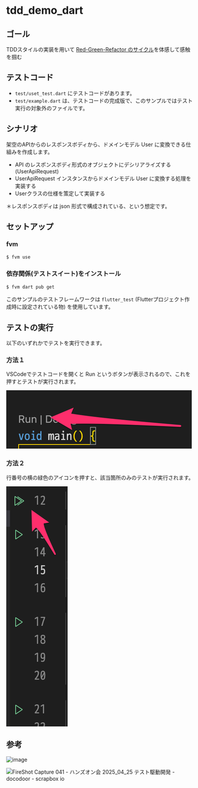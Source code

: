 tdd_demo_dart
===========

## ゴール

TDDスタイルの実装を用いて [Red-Green-Refactor のサイクル](https://scrapbox.io/docodoor/テスト駆動開発#67c7e4b9727aaf0000c2a94f)を体感して感触を掴む

## テストコード

- `test/uset_test.dart` にテストコードがあります。
- `test/example.dart` は、テストコードの完成版で、このサンプルではテスト実行の対象外のファイルです。


## シナリオ

架空のAPIからのレスポンスボディから、ドメインモデル User に変換できる仕組みを作成します。

- API のレスポンスボディ形式のオブジェクトにデシリアライズする(UserApiRequest)
- UserApiRequest インスタンスからドメインモデル User に変換する処理を実装する
- Userクラスの仕様を策定して実装する

＊レスポンスボディは json 形式で構成されている、という想定です。

## セットアップ

### fvm

```bash
$ fvm use
```

### 依存関係(テストスイート)をインストール

```bash
$ fvm dart pub get
```

このサンプルのテストフレームワークは `flutter_test` (Flutterプロジェクト作成時に設定されている物) を使用しています。

## テストの実行

以下のいずれかでテストを実行できます。

### 方法１

VSCodeでテストコードを開くと Run というボタンが表示されるので、これを押すとテストが実行されます。

![](README.Resources/run_test_01.png)

### 方法２

行番号の横の緑色のアイコンを押すと、該当箇所のみのテストが実行されます。

![](README.Resources/run_test_02.png)


## 参考
![image](https://github.com/user-attachments/assets/8fcac2e0-8159-415c-a42b-6aef9b01cb82)

![FireShot Capture 041 - ハンズオン会 2025_04_25 テスト駆動開発 - docodoor -  scrapbox io](https://github.com/user-attachments/assets/67ae5cf0-33e9-4e3c-bd94-ef0d589e3753)


